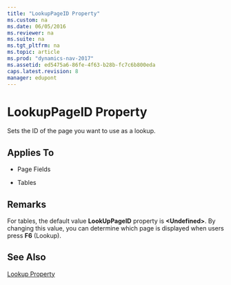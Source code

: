 ```yaml
---
title: "LookupPageID Property"
ms.custom: na
ms.date: 06/05/2016
ms.reviewer: na
ms.suite: na
ms.tgt_pltfrm: na
ms.topic: article
ms.prod: "dynamics-nav-2017"
ms.assetid: ed5475a6-86fe-4f63-b28b-fc7c6b800eda
caps.latest.revision: 8
manager: edupont
---
```

# LookupPageID Property
Sets the ID of the page you want to use as a lookup.  
  
## Applies To  
  
-   Page Fields  
  
-   Tables  
  
## Remarks  
 For tables, the default value **LookUpPageID** property is **\<Undefined>**. By changing this value, you can determine which page is displayed when users press **F6** \(Lookup\).  
  
## See Also  
 [Lookup Property](Lookup-Property.md)